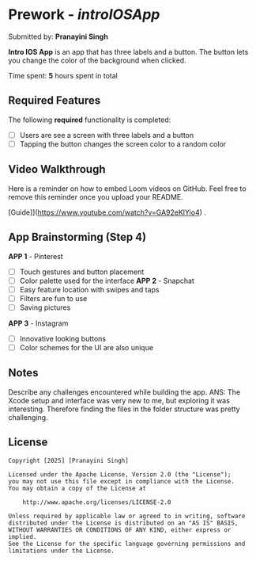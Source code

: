 # Prework - *introIOSApp*

Submitted by: **Pranayini Singh**

**Intro IOS App** is an app that has three labels and a button. The button
lets you change the color of the background when clicked.

Time spent: **5** hours spent in total

## Required Features

The following **required** functionality is completed:

- [ ] Users are see a screen with three labels and a button
- [ ] Tapping the button changes the screen color to a random color
 
## Video Walkthrough

Here is a reminder on how to embed Loom videos on GitHub. Feel free to remove this reminder once you upload your README. 

[Guide]](https://www.youtube.com/watch?v=GA92eKlYio4) .

## App Brainstorming (Step 4)
**APP 1** - Pinterest
- [ ] Touch gestures and button placement
- [ ] Color palette used for the interface
**APP 2** - Snapchat
- [ ] Easy feature location with swipes and taps
- [ ] Filters are fun to use
- [ ] Saving pictures

**APP 3** - Instagram
- [ ] Innovative looking buttons
- [ ] Color schemes for the UI are also unique

## Notes

Describe any challenges encountered while building the app.
ANS: The Xcode setup and interface was very new to me, but exploring it was interesting. Therefore finding the files in the 
folder structure was pretty challenging.

## License

    Copyright [2025] [Pranayini Singh]

    Licensed under the Apache License, Version 2.0 (the "License");
    you may not use this file except in compliance with the License.
    You may obtain a copy of the License at

        http://www.apache.org/licenses/LICENSE-2.0

    Unless required by applicable law or agreed to in writing, software
    distributed under the License is distributed on an "AS IS" BASIS,
    WITHOUT WARRANTIES OR CONDITIONS OF ANY KIND, either express or implied.
    See the License for the specific language governing permissions and
    limitations under the License.
